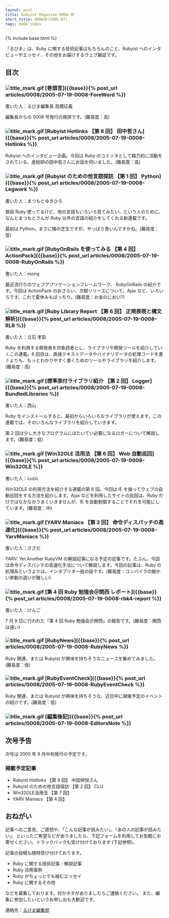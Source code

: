 ```yaml
---
layout: post
title: Rubyist Magazine 0008 号
short_title: 0008号(2005-07)
tags: 0008 index
---
```

{% include base.html %}


『るびま』は、Ruby に関する技術記事はもちろんのこと、Rubyist へのインタビューやエッセイ、その他をお届けするウェブ雑誌です。

## 目次

### ![title_mark.gif]({{base}}{{site.baseurl}}/images/title_mark.gif) [巻頭言]({{base}}{% post_url articles/0008/2005-07-19-0008-ForeWord %})

書いた人：るびま編集長 高橋征義

編集長からの 0008 号発行の挨拶です。(難易度：高)

### ![title_mark.gif]({{base}}{{site.baseurl}}/images/title_mark.gif) [Rubyist Hotlinks 【第 8 回】 田中哲さん]({{base}}{% post_url articles/0008/2005-07-19-0008-Hotlinks %})

Rubyist へのインタビュー企画。今回は Ruby のコミッタとして精力的に活動をされている、産総研の田中哲さんにお話を伺いました。(難易度：高)

### ![title_mark.gif]({{base}}{{site.baseurl}}/images/title_mark.gif) [Rubyist のための他言語探訪 【第 1 回】 Python]({{base}}{% post_url articles/0008/2005-07-19-0008-Legwork %})

書いた人：まつもとゆきひろ

普段 Ruby 使ってるけど、他の言語もいろいろ見てみたい、という人のために、なんとまつもとさんが Ruby 以外の言語の紹介をしてくれる新連載です。

最初は Python。まさに隣の芝生ですが、やっぱり青いんですかね。(難易度：低)

### ![title_mark.gif]({{base}}{{site.baseurl}}/images/title_mark.gif) [RubyOnRails を使ってみる 【第 4 回】 ActionPack]({{base}}{% post_url articles/0008/2005-07-19-0008-RubyOnRails %})

書いた人：moriq

最近流行りのウェブアプリケーションフレームワーク、 RubyOnRails の紹介です。今回は ActionPack のおさらい、次期リリースについて、Ajax など、いろいろです。これで夏休みもばっちり。(難易度：お金のにおい?)

### ![title_mark.gif]({{base}}{{site.baseurl}}/images/title_mark.gif) [Ruby Library Report 【第 6 回】 正規表現と構文解析]({{base}}{% post_url articles/0008/2005-07-19-0008-RLR %})

書いた人：立石 孝彰

Ruby を利用する開発者を対象読者とし、ライブラリや開発ツールを紹介していくこの連載。6 回目は、直接テキストデータやバイナリデータの処理コードを書くよりも、もっとわかりやすく書くためのツールやライブラリを紹介します。(難易度：高)

### ![title_mark.gif]({{base}}{{site.baseurl}}/images/title_mark.gif) [標準添付ライブラリ紹介 【第 2 回】 Logger]({{base}}{% post_url articles/0008/2005-07-19-0008-BundledLibraries %})

書いた人：西山

Ruby をインストールすると、最初からいろいろなライブラリが使えます。この連載では、そのいろんなライブラリを紹介していきます。

第 2 回は少し大きなプログラムにはたいてい必要になるロガーについて解説します。(難易度：低)

### ![title_mark.gif]({{base}}{{site.baseurl}}/images/title_mark.gif) [Win32OLE 活用法 【第 6 回】 Web 自動巡回]({{base}}{% post_url articles/0008/2005-07-19-0008-Win32OLE %})

書いた人：cuzic

Win32OLE の利用方法を紹介する連載の第 6 回。今回は IE を操ってウェブの自動巡回をする方法を紹介します。Ajax などを利用したサイトの巡回は、Ruby だけではなかなかうまくいきませんが、IE を自動制御することでそれを可能にしています。(難易度：中)

### ![title_mark.gif]({{base}}{{site.baseurl}}/images/title_mark.gif) [YARV Maniacs 【第 3 回】 命令ディスパッチの高速化]({{base}}{% post_url articles/0008/2005-07-19-0008-YarvManiacs %})

書いた人：ささだ

YARV: Yet Another RubyVM の解説記事になる予定の記事です。たぶん。今回は命令ディスパッチの高速化手法について解説します。今回の記事は、Ruby の処理系というよりは、インタプリタ一般の話です。(難易度：コンパイラの細かい挙動の違いが難しい)

### ![title_mark.gif]({{base}}{{site.baseurl}}/images/title_mark.gif) [第 4 回 Ruby 勉強会＠関西 レポート]({{base}}{% post_url articles/0008/2005-07-19-0008-rbk4-report %})

書いた人：けんご

7 月 9 日に行われた「第 4 回 Ruby 勉強会＠関西」の報告です。(難易度：関西は遠い)

### ![title_mark.gif]({{base}}{{site.baseurl}}/images/title_mark.gif) [RubyNews]({{base}}{% post_url articles/0008/2005-07-19-0008-RubyNews %})

Ruby 関連、または Rubyist が興味を持ちそうなニュースを集めてみました。(難易度：低)

### ![title_mark.gif]({{base}}{{site.baseurl}}/images/title_mark.gif) [RubyEventCheck]({{base}}{% post_url articles/0008/2005-07-19-0008-RubyEventCheck %})

Ruby 関連、または Rubyist が興味を持ちそうな、近日中に開催予定のイベントの紹介です。(難易度：低)

### ![title_mark.gif]({{base}}{{site.baseurl}}/images/title_mark.gif) [編集後記]({{base}}{% post_url articles/0008/2005-07-19-0008-EditorsNote %})

## 次号予告

次号は 2005 年 9 月中旬発行の予定です。

### 掲載予定記事

* Rubyist Hotlinks 【第 9 回】 中田伸悦さん
* Rubyist のための他言語探訪 【第 2 回】 CLU
* Win32OLE活用法 【第 7 回】
* YARV Maniacs 【第 4 回】


## おねがい

記事へのご意見、ご感想や、「こんな記事が読みたい」、「あの人の記事が読みたい」、といったご希望などがありましたら、下記フォームを利用してお気軽にお寄せください。トラックバックも受け付けております (下記参照)。

記事の投稿も随時受け付けております。

* Ruby に関する技術記事・解説記事
* Ruby 活用事例
* Ruby がちょっとでも絡むエッセイ
* Ruby に関するその他


などを募集しております。何かネタがありましたらご連絡ください。
また、編集に参加したいというお申し出も大歓迎です。

連絡先：[るびま編集部](mailto:magazine@ruby-no-kai.org)


